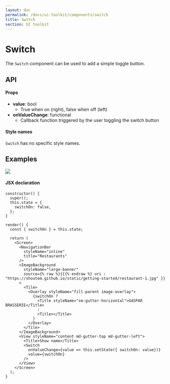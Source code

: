```yaml
---
layout: doc
permalink: /docs/ui-toolkit/components/switch
title: Switch
section: UI toolkit
---
```


# Switch

The `Switch` component can be used to add a simple toggle button.

## API

#### Props

* **value**: bool
  - True when on (right), false when off (left)
* **onValueChange**: functional
  - Callback function triggered by the user toggling the switch button

#### Style names

`Switch` has no specific style names.

## Examples

<p class="image">
<img src='{{ site.url }}/img/ui-toolkit/switch/switch.png'/>
</p>

#### JSX declaration

```JSX
constructor() {
  super();
  this.state = {
    switchOn: false,
  };
}

render() {
  const { switchOn } = this.state;

  return (
    <Screen>
      <NavigationBar
        styleName="inline"
        title="Restaurants"
      />
      <ImageBackground
        styleName="large-banner"
        source={% raw %}{{{% endraw %} uri : "https://shoutem.github.io/static/getting-started/restaurant-1.jpg" }}
      >
        <Tile>
          <Overlay styleName="fill-parent image-overlay">
            {switchOn ?
              <Title styleName="sm-gutter-horizontal">GASPAR BRASSERIE</Title>
              :
              <Title></Title>
            }
          </Overlay>
        </Tile>
      </ImageBackground>
      <View styleName="content md-gutter-top md-gutter-left">
        <Title>Show name</Title>
        <Switch
          onValueChange={value => this.setState({ switchOn: value})}
          value={switchOn}
        />
      </View>
    </Screen>
  );
}
```
